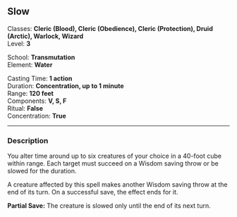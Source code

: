 ## Slow

Classes: **Cleric (Blood), Cleric (Obedience), Cleric (Protection), Druid (Arctic), Warlock, Wizard**  
Level: **3**  

School: **Transmutation**  
Element: **Water**  

Casting Time: **1 action**  
Duration: **Concentration, up to 1 minute**  
Range: **120 feet**  
Components: **V, S, F**  
Ritual: **False**  
Concentration: **True**  

------

### Description

You alter time around up to six creatures of your choice in a 40-foot cube within range. Each target must succeed on a Wisdom saving throw or be slowed for the duration.

A creature affected by this spell makes another Wisdom saving throw at the end of its turn. On a successful save, the effect ends for it.

**Partial Save:** The creature is slowed only until the end of its next turn.